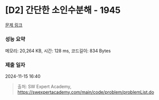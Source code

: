 # [D2] 간단한 소인수분해 - 1945 

[문제 링크](https://swexpertacademy.com/main/code/problem/problemDetail.do?contestProbId=AV5Pl0Q6ANQDFAUq) 

### 성능 요약

메모리: 20,264 KB, 시간: 128 ms, 코드길이: 834 Bytes

### 제출 일자

2024-11-15 16:40



> 출처: SW Expert Academy, https://swexpertacademy.com/main/code/problem/problemList.do